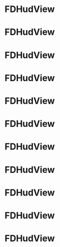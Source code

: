 # FDHudView
# FDHudView
# FDHudView
# FDHudView
# FDHudView
# FDHudView
# FDHudView
# FDHudView
# FDHudView
# FDHudView
# FDHudView
